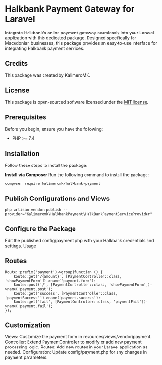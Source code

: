 # Halkbank Payment Gateway for Laravel

Integrate Halkbank's online payment gateway seamlessly into your Laravel application with this dedicated package. Designed specifically for Macedonian businesses, this package provides an easy-to-use interface for integrating Halkbank payment services.

## Credits

This package was created by KalimeroMK.

## License

This package is open-sourced software licensed under the [MIT license](https://opensource.org/licenses/MIT).



## Prerequisites

Before you begin, ensure you have the following:
- PHP >= 7.4

## Installation

Follow these steps to install the package:

**Install via Composer**
   Run the following command to install the package:
   ```  
   composer require kalimeromk/halkbank-payment
   ```



## Publish Configurations and Views
```
php artisan vendor:publish --provider="Kalimeromk\HalkbankPayment\HalkBankPaymentServiceProvider"
```
## Configure the Package
Edit the published config/payment.php with your Halkbank credentials and settings.
Usage

## Routes
```
Route::prefix('payment')->group(function () {
    Route::get('/{amount}', [PaymentController::class, 'showPaymentForm'])->name('payment.form');
    Route::post('/', [PaymentController::class, 'showPaymentForm'])->name('payment.post');
    Route::get('success', [PaymentController::class, 'paymentSuccess'])->name('payment.success');
    Route::get('fail', [PaymentController::class, 'paymentFail'])->name('payment.fail');
});
```
## Customization

Views: Customize the payment form in resources/views/vendor/payment.
Controller: Extend PaymentController to modify or add new payment processing logic.
Routes: Add new routes in your Laravel application as needed.
Configuration: Update config/payment.php for any changes in payment parameters.

